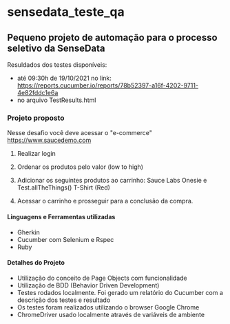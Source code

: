# sensedata_teste_qa
## Pequeno projeto de automação para o processo seletivo da SenseData

Resuldados dos testes disponíveis:
- até 09:30h de 19/10/2021 no link: https://reports.cucumber.io/reports/78b52397-a16f-4202-9711-4e82fddc1e6a
- no arquivo TestResults.html

### Projeto proposto
Nesse desafio você deve acessar o "e-commerce" https://www.saucedemo.com

1.	Realizar login

2.	Ordenar os produtos pelo valor (low to high)


3.	Adicionar os seguintes produtos ao carrinho: Sauce Labs Onesie e Test.allTheThings() T-Shirt (Red)

4.	Acessar o carrinho e prosseguir para a conclusão da compra.

#### Linguagens e Ferramentas utilizadas
 - Gherkin
 - Cucumber com Selenium e Rspec
 - Ruby
 
#### Detalhes do Projeto
 - Utilização do conceito de Page Objects com funcionalidade
 - Utilização de BDD (Behavior Driven Development)
 - Testes rodados localmente. Foi gerado um relatório do Cucumber com a descrição dos testes e  resultado
 - Os testes foram realizados utilizando o browser Google Chrome
 - ChromeDriver usado localmente através de variáveis de ambiente
 
 
